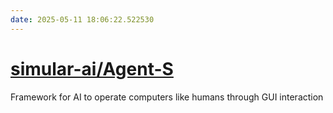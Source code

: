 ```yaml
---
date: 2025-05-11 18:06:22.522530
---
```


# [simular-ai/Agent-S](https://github.com/simular-ai/Agent-S)

Framework for AI to operate computers like humans through GUI interaction